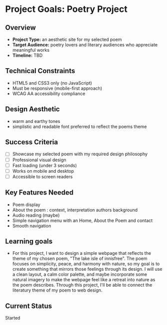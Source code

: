 # Project Goals: Poetry Project

## Overview
- **Project Type:** an aesthetic site for my selected poem 
- **Target Audience:** poetry lovers and literary audiences who appreciate meaningful works
- **Timeline:** TBD

## Technical Constraints
- HTML5 and CSS3 only (no JavaScript)
- Must be responsive (mobile-first approach)
- WCAG AA accessibility compliance

## Design Aesthetic 
- warm and earthy tones 
- simplistic and readable font preferred to reflect the poems theme

## Success Criteria
- [ ] Showcase my selected poem with my required design philosophy 
- [ ] Professional visual design
- [ ] Fast loading (under 3 seconds)
- [ ] Works on mobile and desktop
- [ ] Accessible to screen readers

## Key Features Needed
- Poem display
- About the poem : context, interpretation authors background
- Audio reading (maybe)
- Simple navigation menu with an Home, About the Poem and contact 
- Smooth navigation

## Learning goals
- For this project, I want to design a simple webpage that reflects the theme of my chosen poem, "The lake isle of innisfree". The poem focuses on simplicity, peace, and harmony with nature, so my goal is to create something that mirrors those feelings through its design. I will use a clean layout, a calm color palette, and maybe incorporate some natural imagery to make the webpage feel like a retreat into nature as the poem describes. Through this project, I'll be able to connect the literatury theme of my poem to web design. 

## Current Status
Started 